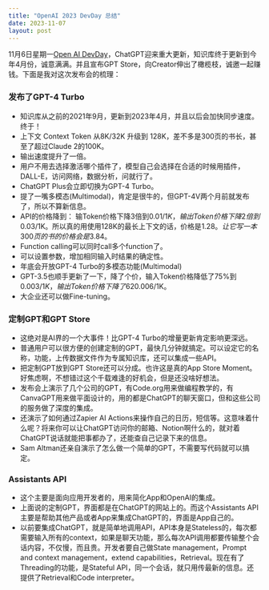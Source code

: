 ```yaml
---
title: "OpenAI 2023 DevDay 总结"
date: 2023-11-07
layout: post
---
```


11月6日星期一[Open AI DevDay](https://openai.com/blog/new-models-and-developer-products-announced-at-devday)，ChatGPT迎来重大更新，知识库终于更新到今年4月份，诚意满满。并且宣布GPT Store，向Creator伸出了橄榄枝，诚邀一起赚钱。下面是我对这次发布会的梳理：

### 发布了GPT-4 Turbo
- 知识库从之前的2021年9月，更新到2023年4月，并且以后会加快同步速度。终于！
- 上下文 Context Token 从8K/32K 升级到 128K，差不多是300页的书长，甚至了超过Claude 2的100K。
- 输出速度提升了一倍。
- 用户不用去选择激活哪个插件了，模型自己会选择在合适的时候用插件，DALL-E，访问网络，数据分析，问就行了。
- ChatGPT Plus会立即切换为GPT-4 Turbo。
- 提了一嘴多模态(Multimodal)，肯定是很牛的，但GPT-4V两个月前就发布了，所以不算新信息。
- API的价格降到： 输Token价格下降3倍到$0.01/1K，输出 Token价格下降2倍到$0.03/1K。所以真的用使用128K的最长上下文的话，价格是$1.28。让它写一本300页的书的价格会是$3.84。
- Function calling可以同时call多个function了。
- 可以设置参数，增加相同输入时结果的确定性。
- 年底会开放GPT-4 Turbo的多模态功能(Multimodal)
- GPT-3.5也顺手更新了一下，降了个价，输入Token价格降低了75%到$0.003/1K，输出Token价格下降了62%到$0.006/1K。
- 大企业还可以做Fine-tuning。

### 定制GPT和GPT Store
- 这绝对是AI界的一个大事件！比GPT-4 Turbo的增量更新肯定影响更深远。
- 普通用户可以很方便的创建定制的GPT，最快几分钟就搞定。可以设定它的名称，功能，上传数据文件作为专属知识库，还可以集成一些API。
- 把定制GPT放到GPT Store还可以分成。也许这是真的App Store Moment。好焦虑啊，不想错过这个千载难逢的好机会，但是还没啥好想法。
- 发布会上演示了几个公司的GPT，有Code.org用来做编程教学的，有CanvaGPT用来做平面设计的，用的都是ChatGPT的聊天窗口，但和这些公司的服务做了深度的集成。
- 还演示了如何通过Zapier AI Actions来操作自己的日历，短信等。这意味着什么呢？将来你可以让ChatGPT访问你的邮箱、Notion啊什么的，就对着ChatGPT说话就能把事都办了，还能查自己记录下来的信息。
- Sam Altman还亲自演示了怎么做一个简单的GPT，不需要写代码就可以搞定。

### Assistants API
- 这个主要是面向应用开发者的，用来简化App和OpenAI的集成。
- 上面说的定制GPT，界面都是在ChatGPT的网站上的。而这个Assistants API主要是帮助其他产品或者App来集成ChatGPT的，界面是App自己的。
- 以前要集成ChatGPT，就是简单地调用API，API本身是Stateless的，每次都需要输入所有的context，如果是聊天功能，那么每次API调用都要传输整个会话内容，不仅慢，而且贵。开发者要自己做State management，Prompt and context management，extend capabilities，Retrieval。现在有了Threading的功能，是Stateful API，同一个会话，就只用传最新的信息。还提供了Retrieval和Code interpreter。
